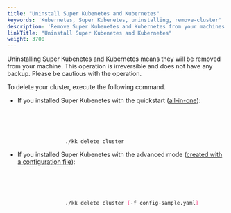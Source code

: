 ```yaml
---
title: "Uninstall Super Kubenetes and Kubernetes"
keywords: 'Kubernetes, Super Kubenetes, uninstalling, remove-cluster'
description: 'Remove Super Kubenetes and Kubernetes from your machines.'
linkTitle: "Uninstall Super Kubenetes and Kubernetes"
weight: 3700
---
```



Uninstalling Super Kubenetes and Kubernetes means they will be removed from your machine. This operation is irreversible and does not have any backup. Please be cautious with the operation.

To delete your cluster, execute the following command.

- If you installed Super Kubenetes with the quickstart ([all-in-one](../../quick-start/all-in-one-on-linux/)):

    <article className="highlight">
       <pre>
           <div className="copy-code-button" title="Copy Code"></div>
           <div className="code-over-div">
               <code>./kk delete cluster</code></div></pre></article>
    
- If you installed Super Kubenetes with the advanced mode ([created with a configuration file](../introduction/multioverview/#step-3-create-a-cluster)):

    <article className="highlight">
       <pre>
           <div className="copy-code-button" title="Copy Code"></div>
           <div className="code-over-div">
               <code>./kk delete cluster <span style="color:#f92672">[</span>-f config-sample.yaml<span style="color:#f92672">]</span></code></div></pre></article>

